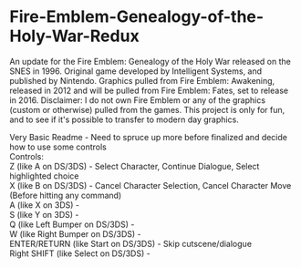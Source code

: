 # Fire-Emblem-Genealogy-of-the-Holy-War-Redux
An update for the Fire Emblem: Genealogy of the Holy War released on the SNES in 1996. Original game developed by Intelligent Systems, and published by Nintendo. Graphics pulled from Fire Emblem: Awakening, released in 2012 and will be pulled from Fire Emblem: Fates, set to release in 2016. Disclaimer: I do not own Fire Emblem or any of the graphics (custom or otherwise) pulled from the games. This project is only for fun, and to see if it's possible to transfer to modern day graphics. 

Very Basic Readme - Need to spruce up more before finalized and decide how to use some controls <br />
Controls:  <br />
Z (like A on DS/3DS) - Select Character, Continue Dialogue, Select highlighted choice <br />
X (like B on DS/3DS) - Cancel Character Selection, Cancel Character Move (Before hitting any command) <br />
A (like X on 3DS) -  <br />
S (like Y on 3DS) -  <br />
Q (like Left Bumper on DS/3DS) -  <br />
W (like Right Bumper on DS/3DS) -  <br />
ENTER/RETURN (like Start on DS/3DS) - Skip cutscene/dialogue <br />
Right SHIFT (like Select on DS/3DS) -  <br />
